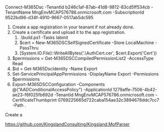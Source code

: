 Connect-M365Dsc -TenantId b246c1af-87ab-41d8-9812-83cd5ff534cb -TenantName MngEnvMCAP576786.onmicrosoft.com -SubscriptionId 9522bd96-d34f-4910-9667-0517ab5dc595

1. Create a app registration in your teanant if not already done.
2. Create a certificate and upload it to the app registration.
   1. .\build.ps1 -Tasks labinit
   2. $cert = New-M365DSCSelfSignedCertificate -Store LocalMachine -PassThru
   3. [System.IO.File]::WriteAllBytes('.\AuthCert.cer', $cert.Export('Cert'))
3. $permissions = Get-M365DSCCompiledPermissionList2 -AccessType Read
4. $id = Get-M365DscIdentity -Name Export
5. Set-ServicePrincipalAppPermissions -DisplayName Export -Permissions $permissions
6. Export-M365DSCConfiguration -Components @("AADConditionalAccessPolicy") -ApplicationId 1279affe-7506-4b42-ae23-f6f025fb692d -TenantId MngEnvMCAP576786.onmicrosoft.com -CertificateThumbprint 0769225665d722caba154ae32c3894678ddc7cc7 -Path .

Create a 

https://github.com/KingslandConsulting/Kingsland.MofParser
